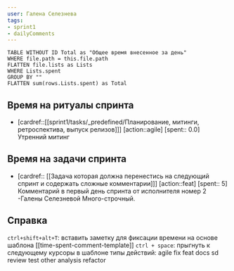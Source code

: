 ```yaml
---
user: Галена Селезнева
tags:
- sprint1
- dailyComments
---
```




```dataview 
TABLE WITHOUT ID Total as "Общее время внесенное за день"
WHERE file.path = this.file.path 
FLATTEN file.lists as Lists
WHERE Lists.spent
GROUP BY ""
FLATTEN sum(rows.Lists.spent) as Total
```
## Время на ритуалы спринта
 
 * [cardref::[[sprint1/tasks/_predefined/Планирование, митинги, ретроспектива, выпуск релизов]]]
  [action::agile] 
  [spent:: 0.0]
   Утренний митинг

## Время на задачи спринта

* [cardref:: [[Задача которая должна перенестись на следующий спринт и содержать сложные комментарии]]]
  [action::feat]
  [spent:: 5]
  Комментарий в первый день спринта от исполнителя номер 2 -Галены Селезневой
  Много-строчный.
## Справка

`ctrl+shift+alt+T`:
	вставить заметку для фиксации времени на основе шаблона [[time-spent-comment-template]] 
`ctrl + space`:
	прыгнуть к следующему курсоры в шаблоне
типы действий:
	agile
	fix
	feat
	docs
	sd
	review
	test
	other
	analysis
	refactor

